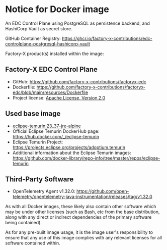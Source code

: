 # Notice for Docker image
An EDC Control Plane using PostgreSQL as persistence backend, and HashiCorp Vault as secret store.

GitHub Container Registry: <https://ghcr.io/factory-x-contributions/edc-controlplane-postgresql-hashicorp-vault>

Factory-X product(s) installed within the image:

## Factory-X EDC Control Plane
- GitHub: <https://github.com/factory-x-contributions/factoryx-edc>
- Dockerfile: <https://github.com/factory-x-contributions/factoryx-edc/blob/main/resources/Dockerfile>
- Project license: [Apache License, Version 2.0](https://github.com/factory-x-contributions/factoryx-edc/blob/main/LICENSE)

## Used base image
- [eclipse-temurin:23_37-jre-alpine](https://github.com/adoptium/containers)
- Official Eclipse Temurin DockerHub page: <https://hub.docker.com/_/eclipse-temurin>
- Eclipse Temurin Project: <https://projects.eclipse.org/projects/adoptium.temurin>
- Additional information about the Eclipse Temurin
  images: <https://github.com/docker-library/repo-info/tree/master/repos/eclipse-temurin>

## Third-Party Software
- OpenTelemetry Agent v1.32.0: <https://github.com/open-telemetry/opentelemetry-java-instrumentation/releases/tag/v1.32.0>

As with all Docker images, these likely also contain other software which may be under other licenses (such as Bash, etc
from the base distribution, along with any direct or indirect dependencies of the primary software being contained).

As for any pre-built image usage, it is the image user's responsibility to ensure that any use of this image complies
with any relevant licenses for all software contained within.

